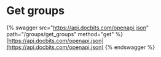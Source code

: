 # Get groups

{% swagger src="https://api.docbits.com/openapi.json" path="/groups/get_groups" method="get" %}
[https://api.docbits.com/openapi.json](https://api.docbits.com/openapi.json)
{% endswagger %}
